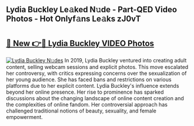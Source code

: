 ## Lydia Buckley Le𝚊ked N𝚞de - Part-QED Video Photos - Hot Onlyf𝚊ns Le𝚊ks zJ0vT

# <h2><a href="http://ab95296.deff.icu/?id=Lydia+Buckley">🔗 New 👉🔴 Lydia Buckley VIDEO Photos</a></h2>

[![Lydia Buckley N𝚞des](https://i.imgur.com/rIISA9y.gif)](http://ab95296.deff.icu/?id=Lydia+Buckley)
In 2019, Lydia Buckley ventured into creating adult content, selling webcam sessions and explicit photos. This move escalated her controversy, with critics expressing concerns over the sexualization of her young audience. She has faced bans and restrictions on various platforms due to her explicit content. Lydia Buckley's influence extends beyond her online presence. Her rise to prominence has sparked discussions about the changing landscape of online content creation and the complexities of online fandom. Her controversial approach has challenged traditional notions of beauty, sexuality, and female empowerment.
